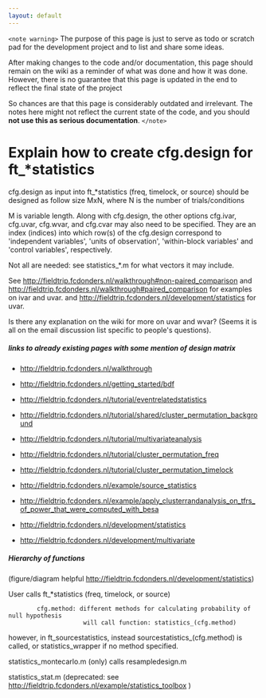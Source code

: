 ```yaml
---
layout: default
---
```


`<note warning>`
The purpose of this page is just to serve as todo or scratch pad for the development project and to list and share some ideas. 

After making changes to the code and/or documentation, this page should remain on the wiki as a reminder of what was done and how it was done. However, there is no guarantee that this page is updated in the end to reflect the final state of the project

So chances are that this page is considerably outdated and irrelevant. The notes here might not reflect the current state of the code, and you should **not use this as serious documentation**.
`</note>`

# Explain how to create cfg.design for ft_*statistics

cfg.design as input into ft_*statistics (freq, timelock, or source) should be designed as follow
size MxN, where N is the number of trials/conditions

M is variable length.  Along with cfg.design, the other options cfg.ivar, cfg.uvar, cfg.wvar, and cfg.cvar may also need to be specified.   They are an index (indices) into which row(s) of the cfg.design correspond to 'independent variables', 'units of observation', 'within-block variables' and 'control variables', respectively.

Not all are needed: see statistics_*.m for what vectors it may include.

See http://fieldtrip.fcdonders.nl/walkthrough#non-paired_comparison and http://fieldtrip.fcdonders.nl/walkthrough#paired_comparison for examples on ivar and uvar. 
and http://fieldtrip.fcdonders.nl/development/statistics  for uvar.

Is there any explanation on the wiki for more on uvar and wvar?   (Seems it is all on the email discussion list specific to people's questions).


#####  links to already existing pages with some mention of design matrix

*  http://fieldtrip.fcdonders.nl/walkthrough

*  http://fieldtrip.fcdonders.nl/getting_started/bdf

*  http://fieldtrip.fcdonders.nl/tutorial/eventrelatedstatistics

*  http://fieldtrip.fcdonders.nl/tutorial/shared/cluster_permutation_background

*  http://fieldtrip.fcdonders.nl/tutorial/multivariateanalysis

*  http://fieldtrip.fcdonders.nl/tutorial/cluster_permutation_freq

*  http://fieldtrip.fcdonders.nl/tutorial/cluster_permutation_timelock

*  http://fieldtrip.fcdonders.nl/example/source_statistics

*  http://fieldtrip.fcdonders.nl/example/apply_clusterrandanalysis_on_tfrs_of_power_that_were_computed_with_besa

*  http://fieldtrip.fcdonders.nl/development/statistics

*  http://fieldtrip.fcdonders.nl/development/multivariate

##### Hierarchy of functions

(figure/diagram helpful http://fieldtrip.fcdonders.nl/development/statistics)

User calls ft_*statistics (freq, timelock, or source)

            cfg.method: different methods for calculating probability of null hypothesis
                         will call function: statistics_(cfg.method)

however, in ft_sourcestatistics, instead sourcestatistics_(cfg.method) is called, or statistics_wrapper if no method specified.

statistics_montecarlo.m (only) calls resampledesign.m

statistics_stat.m (deprecated: see http://fieldtrip.fcdonders.nl/example/statistics_toolbox )



